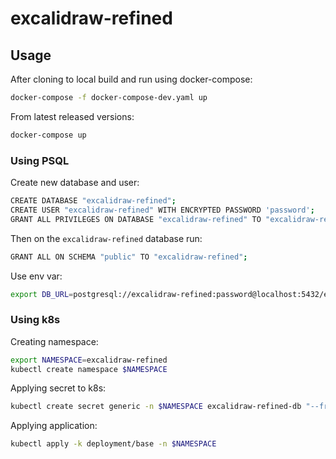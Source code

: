 # excalidraw-refined

## Usage
After cloning to local build and run using docker-compose:
```bash
docker-compose -f docker-compose-dev.yaml up
```

From latest released versions:
```bash
docker-compose up
```

### Using PSQL
Create new database and user:
```bash
CREATE DATABASE "excalidraw-refined";
CREATE USER "excalidraw-refined" WITH ENCRYPTED PASSWORD 'password';
GRANT ALL PRIVILEGES ON DATABASE "excalidraw-refined" TO "excalidraw-refined";
```

Then on the `excalidraw-refined` database run:
```bash
GRANT ALL ON SCHEMA "public" TO "excalidraw-refined";
```

Use env var:
```bash
export DB_URL=postgresql://excalidraw-refined:password@localhost:5432/excalidraw-refined
```

### Using k8s
Creating namespace:
```bash
export NAMESPACE=excalidraw-refined
kubectl create namespace $NAMESPACE
```

Applying secret to k8s:
```bash
kubectl create secret generic -n $NAMESPACE excalidraw-refined-db "--from-literal=DB_URL=<db_url>"
```

Applying application:
```bash
kubectl apply -k deployment/base -n $NAMESPACE
```
